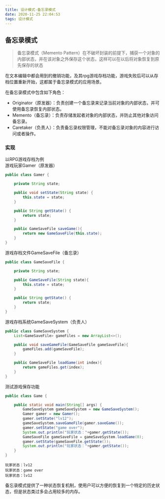 ```yaml
---
title: 设计模式-备忘录模式
date: 2020-11-25 22:04:53
tags: 设计模式
---
```

## 备忘录模式
> 备忘录模式（Memento Pattern）在不破坏封装的前提下，捕获一个对象的内部状态，并在该对象之外保存这个状态，这样可以在以后将对象恢复到原先保存的状态

在文本编辑中都会用到的撤销功能，及其rpg游戏存档功能，游戏失败后可以从存档位置重新开始，这都属于备忘录模式的应用场景。

在备忘录模式中包含如下角色：
- Originator（原发器）：负责创建一个备忘录来记录当前对象的内部状态，并可使用备忘录恢复内部状态。
- Memento（备忘录）：负责存储发起者对象的内部状态，并防止其他对象访问备忘录。
- Caretaker（负责人）：负责备忘录权限管理，不能对备忘录对象的内容进行访问或者操作。

<!--more-->

### 实现
以RPG游戏存档为例  
游戏玩家Gamer（原发器）  
```java
public class Gamer {

    private String state;

    public void setState(String state) {
        this.state = state;
    }

    public String getState() {
        return state;
    }

    public GameSaveFile saveGame(){
        return new GameSaveFile(this.state);
    }
}

```
游戏存档文件GameSaveFile（备忘录）
```java
public class GameSaveFile {

    private String state;

    public GameSaveFile(String state){
        this.state = state;
    }

    public String getState() {
        return state;
    }
}
```

游戏存档系统GameSaveSystem（负责人）
```java
public class GameSaveSystem {
    List<GameSaveFile> gameFiles = new ArrayList<>();

    public void saveGameFile(GameSaveFile gameSaveFile){
        gameFiles.add(gameSaveFile);
    }

    public GameSaveFile loadGame(int index){
        return gameFiles.get(index);
    }
}
```

测试游戏保存功能
```java
public class Game {

    public static void main(String[] args) {
        GameSaveSystem gameSaveSystem = new GameSaveSystem();
        Gamer gamer = new Gamer();
        gamer.setState("lv12");
        gameSaveSystem.saveGameFile(gamer.saveGame());
        gamer.setState("game over");
        System.out.println("玩家状态："+gamer.getState());
        GameSaveFile gameSaveFile = gameSaveSystem.loadGame(0);
        gamer.setState(gameSaveFile.getState());
        System.out.println("玩家状态："+gamer.getState());
    }
}

```
```
玩家状态：lv12
玩家状态：game over
玩家状态：lv12
```
备忘录模式提供了一种状态恢复机制，使用户可以方便的恢复到一个特定的历史状态，但是状态类过多会占用较多的内存。

